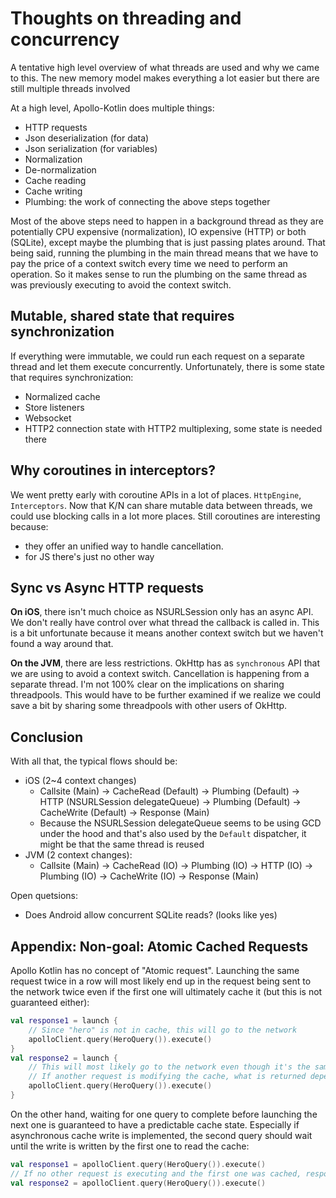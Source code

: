 # Thoughts on threading and concurrency 

A tentative high level overview of what threads are used and why we came to this. The new memory model makes everything a lot easier but there are still multiple threads involved

At a high level, Apollo-Kotlin does multiple things:
* HTTP requests 
* Json deserialization (for data)
* Json serialization (for variables)
* Normalization
* De-normalization  
* Cache reading
* Cache writing
* Plumbing: the work of connecting the above steps together

Most of the above steps need to happen in a background thread as they are potentially CPU expensive (normalization), IO expensive (HTTP) or both (SQLite), except maybe the plumbing that is just passing plates around. That being said, running the plumbing in the main thread means that we have to pay the price of a context switch every time we need to perform an operation. So it makes sense to run the plumbing on the same thread as was previously executing to avoid the context switch.  

## Mutable, shared state that requires synchronization

If everything were immutable, we could run each request on a separate thread and let them execute concurrently. Unfortunately, there is some state that requires synchronization:

* Normalized cache
* Store listeners
* Websocket 
* HTTP2 connection state with HTTP2 multiplexing, some state is needed there

## Why coroutines in interceptors?

We went pretty early with coroutine APIs in a lot of places. `HttpEngine`, `Interceptors`. Now that K/N can share mutable data between threads, we could use blocking calls in a lot more places. Still coroutines are interesting because:
* they offer an unified way to handle cancellation.
* for JS there's just no other way

## Sync vs Async HTTP requests

**On iOS**, there isn't much choice as NSURLSession only has an async API. We don't really have control over what thread the callback is called in. This is a bit unfortunate because it means another context switch but we haven't found a way around that.

**On the JVM**, there are less restrictions. OkHttp has as `synchronous` API that we are using to avoid a context switch. Cancellation is happening from a separate thread. I'm not 100% clear on the implications on sharing threadpools. This would have to be further examined if we realize we could save a bit by sharing some threadpools with other users of OkHttp.

## Conclusion

With all that, the typical flows should be:

* iOS (2~4 context changes)
  * Callsite (Main) -> CacheRead (Default) -> Plumbing (Default) -> HTTP (NSURLSession delegateQueue) -> Plumbing (Default) -> CacheWrite (Default) -> Response (Main) 
  * Because the NSURLSession delegateQueue seems to be using GCD under the hood and that's also used by the `Default` dispatcher, it might be that the same thread is reused
* JVM (2 context changes): 
  * Callsite (Main) -> CacheRead (IO) -> Plumbing (IO) -> HTTP (IO) -> Plumbing (IO) -> CacheWrite (IO) -> Response (Main)

Open quetsions:
* Does Android allow concurrent SQLite reads? (looks like yes)

## Appendix: Non-goal: Atomic Cached Requests

Apollo Kotlin has no concept of "Atomic request". Launching the same request twice in a row will most likely end up in the request being sent to the network twice even if the first one will ultimately cache it (but this is not guaranteed either):

```kotlin
val response1 = launch {
    // Since "hero" is not in cache, this will go to the network
    apolloClient.query(HeroQuery()).execute()
}
val response2 = launch {
    // This will most likely go to the network even though it's the same request as above
    // If another request is modifying the cache, what is returned depends the timings of the different request
    apolloClient.query(HeroQuery()).execute()
}
```

On the other hand, waiting for one query to complete before launching the next one is guaranteed to have a predictable cache state. Especially if asynchronous cache write is implemented, the second query should wait until the write is written by the first one to read the cache:

```kotlin
val response1 = apolloClient.query(HeroQuery()).execute()
// If no other request is executing and the first one was cached, response2 will return the cached result
val response2 = apolloClient.query(HeroQuery()).execute()
```
